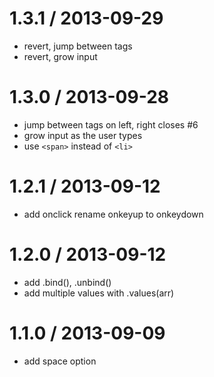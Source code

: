 
1.3.1 / 2013-09-29
==================

 * revert, jump between tags
 * revert, grow input

1.3.0 / 2013-09-28
==================

 * jump between tags on left, right closes #6
 * grow input as the user types
 * use `<span>` instead of `<li>`

1.2.1 / 2013-09-12
==================

 * add onclick rename onkeyup to onkeydown

1.2.0 / 2013-09-12
==================

 * add .bind(), .unbind()
 * add multiple values with .values(arr)

1.1.0 / 2013-09-09
==================

 * add space option
